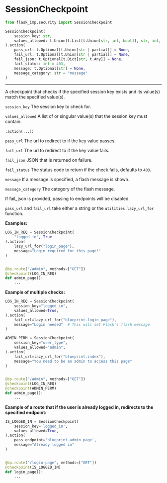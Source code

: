 # SessionCheckpoint

```python
from flask_imp.security import SessionCheckpoint
```

```python
SessionCheckpoint(
    session_key: str,
    values_allowed: t.Union[t.List[t.Union[str, int, bool]], str, int, bool],
).action(
    pass_url: t.Optional[t.Union[str | partial]] = None,
    fail_url: t.Optional[t.Union[str | partial]] = None,
    fail_json: t.Optional[t.Dict[str, t.Any]] = None,
    fail_status: int = 403,
    message: t.Optional[str] = None,
    message_category: str = "message"
)
```

---

A checkpoint that checks if the specified session key exists and its value(s) match the specified value(s).

`session_key` The session key to check for.

`values_allowed` A list of or singular value(s) that the session key must contain.

`.action(...)`:

`pass_url` The url to redirect to if the key value passes.

`fail_url` The url to redirect to if the key value fails.

`fail_json` JSON that is returned on failure.

`fail_status` The status code to return if the check fails, defaults to `403`.

`message` If a message is specified, a flash message is shown.

`message_category` The category of the flash message.

If fail_json is provided, passing to endpoints will be disabled.

`pass_url` and `fail_url` take either a string or the `utilities.lazy_url_for` function.

**Examples:**

```python
LOG_IN_REQ = SessionCheckpoint(
    "logged_in", True
).action(
    lazy_url_for("login_page"),
    message="Login required for this page!"
)


@bp.route("/admin", methods=["GET"])
@checkpoint(LOG_IN_REQ)
def admin_page():
    ...
```

**Example of multiple checks:**

```python
LOG_IN_REQ = SessionCheckpoint(
    session_key="logged_in",
    values_allowed=True,
).action(
    fail_url=lazy_url_for("blueprint.login_page"),
    message="Login needed"  # This will set Flask's flash message
)

ADMIN_PERM = SessionCheckpoint(
    session_key="user_type",
    values_allowed="admin",
).action(
    fail_url=lazy_url_for("blueprint.index"),
    message="You need to be an admin to access this page"
)


@bp.route("/admin", methods=["GET"])
@checkpoint(LOG_IN_REQ)
@checkpoint(ADMIN_PERM)
def admin_page():
    ...
```

**Example of a route that if the user is already logged in, redirects to the specified endpoint:**

```python
IS_LOGGED_IN = SessionCheckpoint(
    session_key='logged_in',
    values_allowed=True,
).action(
    pass_endpoint='blueprint.admin_page',
    message="Already logged in"
)


@bp.route("/login-page", methods=["GET"])
@checkpoint(IS_LOGGED_IN)
def login_page():
    ...
```
